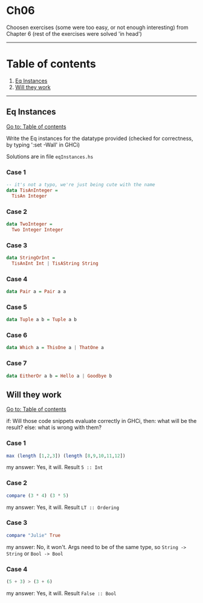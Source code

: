 # Ch06

Choosen exercises (some were too easy, or not enough interesting) from Chapter 6 (rest of the exercises were solved 'in head')

---

# Table of contents

1. [Eq Instances](#eq-instances)
2. [Will they work](#will-they-work)

---

## Eq Instances

[Go to: Table of contents](#back-to-table-of-contents)

Write the Eq instances for the datatype provided
(checked for correctness, by typing ':set -Wall' in GHCi)

Solutions are in file `eqInstances.hs`

### Case 1

```haskell
-- it's not a typo, we're just being cute with the name
data TisAnInteger =
  TisAn Integer
```

### Case 2

```haskell
data TwoInteger =
  Two Integer Integer
```

### Case 3

```haskell
data StringOrInt =
  TisAnInt Int | TisAString String
```

### Case 4

```haskell
data Pair a = Pair a a
```

### Case 5

```haskell
data Tuple a b = Tuple a b
```

### Case 6

```haskell
data Which a = ThisOne a | ThatOne a
```

### Case 7

```haskell
data EitherOr a b = Hello a | Goodbye b
```

## Will they work

[Go to: Table of contents](#back-to-table-of-contents)

if: Will those code snippets evaluate correctly in GHCi,
then: what will be the result?
else: what is wrong with them?

### Case 1

```haskell
max (length [1,2,3]) (length [8,9,10,11,12])
```

my answer: Yes, it will. Result `5 :: Int`

### Case 2

```haskell
compare (3 * 4) (3 * 5)
```

my answer: Yes, it will. Result `LT :: Ordering`

### Case 3

```haskell
compare "Julie" True
```

my answer: No, it won't. Args need to be of the same type, so `String -> String` or `Bool -> Bool`

### Case 4

```haskell
(5 + 3) > (3 + 6)
```

my answer: Yes, it will. Result `False :: Bool`
